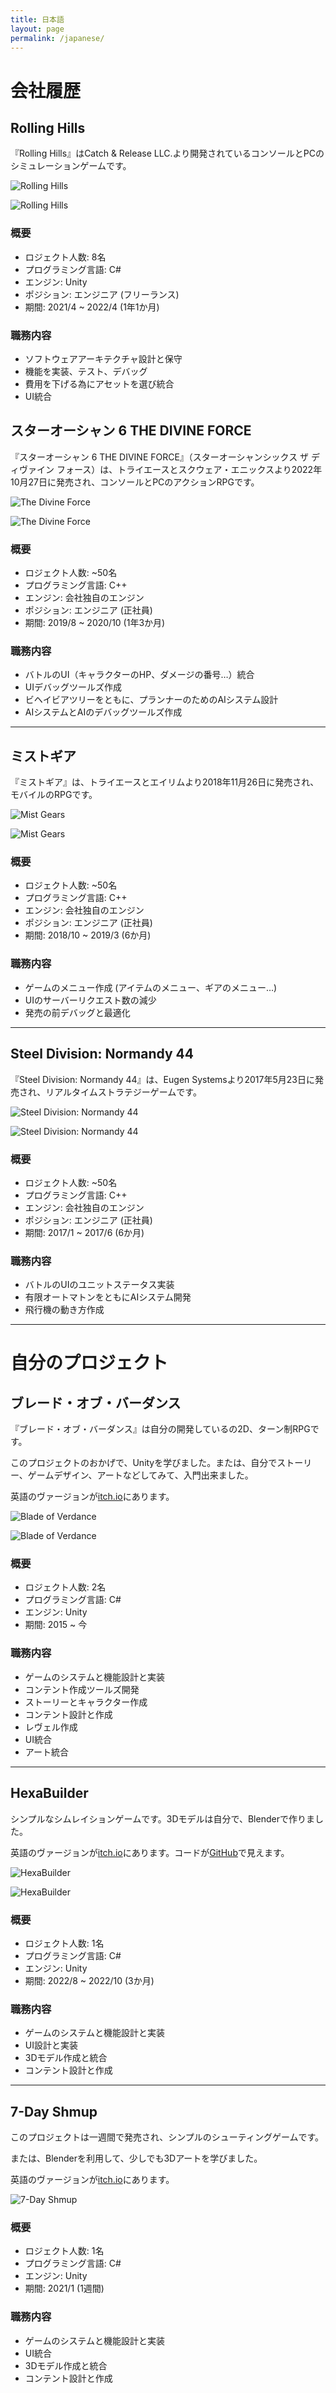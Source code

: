 ```yaml
---
title: 日本語
layout: page
permalink: /japanese/
---
```


# 会社履歴

## Rolling Hills

『Rolling Hills』はCatch & Release LLC.より開発されているコンソールとPCのシミュレーションゲームです。

![Rolling Hills](https://pbs.twimg.com/tweet_video_thumb/Fgp19JyXEAMWe1O?format=jpg&name=900x900)

![Rolling Hills](https://pbs.twimg.com/media/FkcaS6tX0Ak62W0?format=jpg&name=large)

### 概要

- ロジェクト人数: 8名
- プログラミング言語: C#
- エンジン: Unity
- ポジション: エンジニア (フリーランス)
- 期間: 2021/4 ~ 2022/4 (1年1か月)

### 職務内容

- ソフトウェアアーキテクチャ設計と保守
- 機能を実装、テスト、デバッグ
- 費用を下げる為にアセットを選び統合
- UI統合

## スターオーシャン 6 THE DIVINE FORCE

『スターオーシャン 6 THE DIVINE FORCE』（スターオーシャンシックス ザ ディヴァイン フォース）は、トライエースとスクウェア・エニックスより2022年10月27日に発売され、コンソールとPCのアクションRPGです。

![The Divine Force](https://gh.cdn.sewest.net/assets/ident/news/cc5d6ec0/StarOcean_DF_screenshot12-ct87ibmen.jpg?quality=65)

![The Divine Force](https://assets.rpgsite.net/images/images/000/115/719/original/Star-Ocean-The-Divine-Force_20220628_46.jpg)

### 概要

- ロジェクト人数: ~50名
- プログラミング言語: C++
- エンジン: 会社独自のエンジン
- ポジション: エンジニア (正社員)
- 期間: 2019/8 ~ 2020/10 (1年3か月)

### 職務内容

- バトルのUI（キャラクターのHP、ダメージの番号…）統合
- UIデバッグツールズ作成
- ビヘイビアツリーをともに、プランナーのためのAIシステム設計
- AIシステムとAIのデバッグツールズ作成

---

## ミストギア

『ミストギア』は、トライエースとエイリムより2018年11月26日に発売され、モバイルのRPGです。

![Mist Gears](https://mmoculture.com/wp-content/uploads/2018/08/Mist-Gears-image-3.jpg)

![Mist Gears](https://cdn.amz.appget.com/c/wp-content/uploads/2018/11/mist-gears_01.jpg)

### 概要

- ロジェクト人数: ~50名
- プログラミング言語: C++
- エンジン: 会社独自のエンジン
- ポジション: エンジニア (正社員)
- 期間: 2018/10 ~ 2019/3 (6か月)

### 職務内容

- ゲームのメニュー作成 (アイテムのメニュー、ギアのメニュー…)
- UIのサーバーリクエスト数の減少
- 発売の前デバッグと最適化


---

## Steel Division: Normandy 44

『Steel Division: Normandy 44』は、Eugen Systemsより2017年5月23日に発売され、リアルタイムストラテジーゲームです。

![Steel Division: Normandy 44](https://cdn.mos.cms.futurecdn.net/HBX9wEQcgXqgPtK8pM3czC.jpg)

![Steel Division: Normandy 44](https://eugensystems.com/wp-content/uploads/2017/03/Phase_B.jpg)

### 概要

- ロジェクト人数: ~50名
- プログラミング言語: C++
- エンジン: 会社独自のエンジン
- ポジション: エンジニア (正社員)
- 期間: 2017/1 ~ 2017/6 (6か月)

### 職務内容


- バトルのUIのユニットステータス実装
- 有限オートマトンをともにAIシステム開発
- 飛行機の動き方作成

---

# 自分のプロジェクト

## ブレード・オブ・バーダンス

『ブレード・オブ・バーダンス』は自分の開発しているの2D、ターン制RPGです。

このプロジェクトのおかげで、Unityを学びました。または、自分でストーリー、ゲームデザイン、アートなどしてみて、入門出来ました。

英語のヴァージョンが[itch.io](https://tchassin.itch.io/blade-of-verdance-demo)にあります。

![Blade of Verdance](https://img.itch.zone/aW1hZ2UvMTAxOTMyLzExMzMwMDI5LnBuZw==/original/KLliHg.png)

![Blade of Verdance](https://img.itch.zone/aW1hZ2UvMTAxOTMyLzExMzMwMDExLnBuZw==/original/3XErCE.png)

### 概要

- ロジェクト人数: 2名
- プログラミング言語: C#
- エンジン: Unity
- 期間: 2015 ~ 今

### 職務内容

- ゲームのシステムと機能設計と実装
- コンテント作成ツールズ開発
- ストーリーとキャラクター作成
- コンテント設計と作成
- レヴェル作成
- UI統合
- アート統合

---

## HexaBuilder

シンプルなシムレイションゲームです。3Dモデルは自分で、Blenderで作りました。

英語のヴァージョンが[itch.io](https://tchassin.itch.io/hexabuilder)にあります。コードが[GitHub](https://github.com/tchassin/hexa-builder)で見えます。

![HexaBuilder](https://img.itch.zone/aW1hZ2UvMTc0MjE4NC8xMjQ0OTg2NC5wbmc=/original/qtn6s8.png)

![HexaBuilder](https://img.itch.zone/aW1hZ2UvMTc0MjE4NC8xMDI1MzAwMy5wbmc=/original/%2BT0fTs.png)

### 概要

- ロジェクト人数: 1名
- プログラミング言語: C#
- エンジン: Unity
- 期間: 2022/8 ~ 2022/10 (3か月)

### 職務内容

- ゲームのシステムと機能設計と実装
- UI設計と実装
- 3Dモデル作成と統合
- コンテント設計と作成

---

## 7-Day Shmup

このプロジェクトは一週間で発売され、シンプルのシューティングゲームです。

または、Blenderを利用して、少しでも3Dアートを学びました。

英語のヴァージョンが[itch.io](https://tchassin.itch.io/7-day-shmup)にあります。

![7-Day Shmup](https://img.itch.zone/aW1hZ2UvMTU0MjkxMi85MDAxNzI1LnBuZw==/original/h4b4bw.png)

### 概要

- ロジェクト人数: 1名
- プログラミング言語: C#
- エンジン: Unity
- 期間: 2021/1 (1週間)

### 職務内容

- ゲームのシステムと機能設計と実装
- UI統合
- 3Dモデル作成と統合
- コンテント設計と作成
